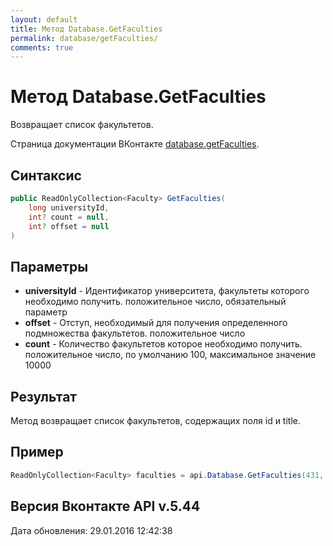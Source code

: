 ```yaml
---
layout: default
title: Метод Database.GetFaculties
permalink: database/getFaculties/
comments: true
---
```

# Метод Database.GetFaculties
Возвращает список факультетов.

Страница документации ВКонтакте [database.getFaculties](https://vk.com/dev/database.getFaculties).
## Синтаксис
``` csharp
public ReadOnlyCollection<Faculty> GetFaculties(
	long universityId,
	int? count = null,
	int? offset = null
)
```

## Параметры
+ **universityId** - Идентификатор университета, факультеты которого необходимо получить. положительное число, обязательный параметр
+ **offset** - Отступ, необходимый для получения определенного подмножества факультетов. положительное число
+ **count** - Количество факультетов которое необходимо получить. положительное число, по умолчанию 100, максимальное значение 10000

## Результат
Метод возвращает список факультетов, содержащих поля id и title.

## Пример
```csharp
ReadOnlyCollection<Faculty> faculties = api.Database.GetFaculties(431, 3, 2);
```

## Версия Вконтакте API v.5.44
Дата обновления: 29.01.2016 12:42:38
